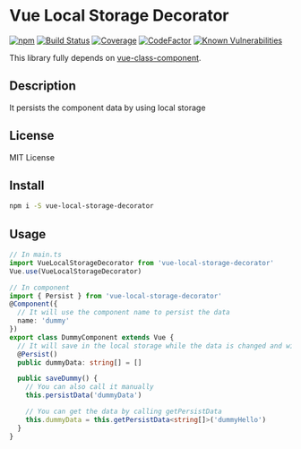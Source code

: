 # Vue Local Storage Decorator

[![npm](https://img.shields.io/npm/v/vue-local-storage-decorator.svg)](https://www.npmjs.com/package/vue-local-storage-decorator)
[![Build Status](https://travis-ci.com/vip30/vue-local-storage-decorator.svg?branch=master)](https://travis-ci.com/vip30/vue-local-storage-decorator)
[![Coverage](https://codecov.io/gh/vip30/vue-local-storage-decorator/branch/master/graph/badge.svg)](https://codecov.io/gh/vip30/vue-local-storage-decorator)
[![CodeFactor](https://www.codefactor.io/repository/github/vip30/vue-local-storage-decorator/badge/master)](https://www.codefactor.io/repository/github/vip30/vue-local-storage-decorator/overview/master)
[![Known Vulnerabilities](https://snyk.io/test/github/vip30/vue-local-storage-decorator/badge.svg)](https://snyk.io/test/github/vip30/vue-local-storage-decorator)

This library fully depends on [vue-class-component](https://github.com/vuejs/vue-class-component).

## Description

It persists the component data by using local storage

## License

MIT License

## Install

```bash
npm i -S vue-local-storage-decorator
```

## Usage

```typescript
// In main.ts
import VueLocalStorageDecorator from 'vue-local-storage-decorator'
Vue.use(VueLocalStorageDecorator)

// In component
import { Persist } from 'vue-local-storage-decorator'
@Component({
  // It will use the component name to persist the data
  name: 'dummy'
})
export class DummyComponent extends Vue {
  // It will save in the local storage while the data is changed and will auto resume from local storage in created lifecycle
  @Persist()
  public dummyData: string[] = []

  public saveDummy() {
    // You can also call it manually
    this.persistData('dummyData')

    // You can get the data by calling getPersistData
    this.dummyData = this.getPersistData<string[]>('dummyHello')
  }
}

```
